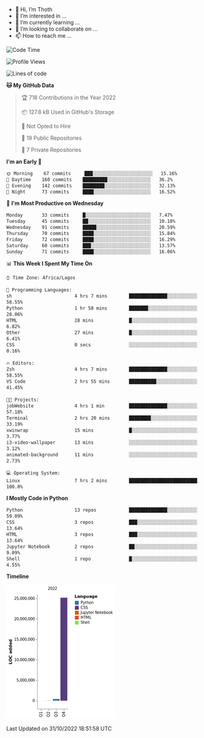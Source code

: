 <!---
thoth2357/thoth2357 is a ✨ special ✨ repository because its `README.md` (this file) appears on your GitHub profile.
You can click the Preview link to take a look at your changes.
--->

- 👋 Hi, I’m Thoth
- 👀 I’m interested in ...
- 🌱 I’m currently learning ...
- 💞️ I’m looking to collaborate on ...
- 📫 How to reach me ...




<!--START_SECTION:waka-->
![Code Time](http://img.shields.io/badge/Code%20Time-1%2C843%20hrs%201%20min-blue)

![Profile Views](http://img.shields.io/badge/Profile%20Views-31-blue)

![Lines of code](https://img.shields.io/badge/From%20Hello%20World%20I%27ve%20Written-26%20Million%20lines%20of%20code-blue)

**🐱 My GitHub Data** 

> 🏆 718 Contributions in the Year 2022
 > 
> 📦 127.8 kB Used in GitHub's Storage 
 > 
> 🚫 Not Opted to Hire
 > 
> 📜 19 Public Repositories 
 > 
> 🔑 7 Private Repositories  
 > 
**I'm an Early 🐤** 

```text
🌞 Morning    67 commits     ███░░░░░░░░░░░░░░░░░░░░░░   15.16% 
🌆 Daytime    160 commits    █████████░░░░░░░░░░░░░░░░   36.2% 
🌃 Evening    142 commits    ████████░░░░░░░░░░░░░░░░░   32.13% 
🌙 Night      73 commits     ████░░░░░░░░░░░░░░░░░░░░░   16.52%

```
📅 **I'm Most Productive on Wednesday** 

```text
Monday       33 commits     █░░░░░░░░░░░░░░░░░░░░░░░░   7.47% 
Tuesday      45 commits     ██░░░░░░░░░░░░░░░░░░░░░░░   10.18% 
Wednesday    91 commits     █████░░░░░░░░░░░░░░░░░░░░   20.59% 
Thursday     70 commits     ████░░░░░░░░░░░░░░░░░░░░░   15.84% 
Friday       72 commits     ████░░░░░░░░░░░░░░░░░░░░░   16.29% 
Saturday     60 commits     ███░░░░░░░░░░░░░░░░░░░░░░   13.57% 
Sunday       71 commits     ████░░░░░░░░░░░░░░░░░░░░░   16.06%

```


📊 **This Week I Spent My Time On** 

```text
⌚︎ Time Zone: Africa/Lagos

💬 Programming Languages: 
sh                       4 hrs 7 mins        ██████████████░░░░░░░░░░░   58.55% 
Python                   1 hr 58 mins        ███████░░░░░░░░░░░░░░░░░░   28.06% 
HTML                     28 mins             █░░░░░░░░░░░░░░░░░░░░░░░░   6.82% 
Other                    27 mins             █░░░░░░░░░░░░░░░░░░░░░░░░   6.41% 
CSS                      0 secs              ░░░░░░░░░░░░░░░░░░░░░░░░░   0.16%

🔥 Editors: 
Zsh                      4 hrs 7 mins        ██████████████░░░░░░░░░░░   58.55% 
VS Code                  2 hrs 55 mins       ██████████░░░░░░░░░░░░░░░   41.45%

🐱‍💻 Projects: 
jobWebsite               4 hrs 1 min         ██████████████░░░░░░░░░░░   57.18% 
Terminal                 2 hrs 20 mins       ████████░░░░░░░░░░░░░░░░░   33.19% 
xwinwrap                 15 mins             █░░░░░░░░░░░░░░░░░░░░░░░░   3.77% 
i3-video-wallpaper       13 mins             ░░░░░░░░░░░░░░░░░░░░░░░░░   3.12% 
animated-background      11 mins             ░░░░░░░░░░░░░░░░░░░░░░░░░   2.73%

💻 Operating System: 
Linux                    7 hrs 2 mins        █████████████████████████   100.0%

```

**I Mostly Code in Python** 

```text
Python                   13 repos            ██████████████░░░░░░░░░░░   59.09% 
CSS                      3 repos             ███░░░░░░░░░░░░░░░░░░░░░░   13.64% 
HTML                     3 repos             ███░░░░░░░░░░░░░░░░░░░░░░   13.64% 
Jupyter Notebook         2 repos             ██░░░░░░░░░░░░░░░░░░░░░░░   9.09% 
Shell                    1 repo              █░░░░░░░░░░░░░░░░░░░░░░░░   4.55%

```


**Timeline**

![Chart not found](https://raw.githubusercontent.com/thoth2357/thoth2357/main/charts/bar_graph.png) 


 Last Updated on 31/10/2022 18:51:58 UTC
<!--END_SECTION:waka-->
<!--![](http://github-profile-summary-cards.vercel.app/api/cards/profile-details?username=thoth2357&theme=2077)

![](http://github-profile-summary-cards.vercel.app/api/cards/stats?username=thoth2357&theme=2077)![](http://github-profile-summary-cards.vercel.app/api/cards/productive-time?username=thoth2357&theme=2077&utcOffset=8) -->
